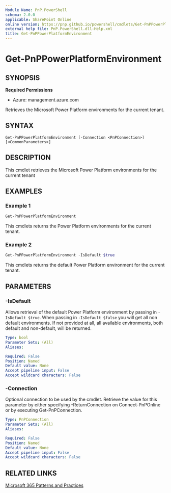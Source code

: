 ```yaml
---
Module Name: PnP.PowerShell
schema: 2.0.0
applicable: SharePoint Online
online version: https://pnp.github.io/powershell/cmdlets/Get-PnPPowerPlatformEnvironment.html
external help file: PnP.PowerShell.dll-Help.xml
title: Get-PnPPowerPlatformEnvironment
---
```

  
# Get-PnPPowerPlatformEnvironment

## SYNOPSIS

**Required Permissions**

* Azure: management.azure.com

Retrieves the Microsoft Power Platform environments for the current tenant.

## SYNTAX

```
Get-PnPPowerPlatformEnvironment [-Connection <PnPConnection>] [<CommonParameters>]
```

## DESCRIPTION
This cmdlet retrieves the Microsoft Power Platform environments for the current tenant

## EXAMPLES

### Example 1
```powershell
Get-PnPPowerPlatformEnvironment
```

This cmdlets returns the Power Platform environments for the current tenant.

### Example 2
```powershell
Get-PnPPowerPlatformEnvironment -IsDefault $true
```

This cmdlets returns the default Power Platform environment for the current tenant.

## PARAMETERS

### -IsDefault
Allows retrieval of the default Power Platform environment by passing in `-IsDefault $true`. When passing in `-IsDefault $false` you will get all non default environments. If not provided at all, all available environments, both default and non-default, will be returned.

```yaml
Type: bool
Parameter Sets: (All)
Aliases:

Required: False
Position: Named
Default value: None
Accept pipeline input: False
Accept wildcard characters: False
```

### -Connection
Optional connection to be used by the cmdlet.
Retrieve the value for this parameter by either specifying -ReturnConnection on Connect-PnPOnline or by executing Get-PnPConnection.

```yaml
Type: PnPConnection
Parameter Sets: (All)
Aliases:

Required: False
Position: Named
Default value: None
Accept pipeline input: False
Accept wildcard characters: False
```

## RELATED LINKS

[Microsoft 365 Patterns and Practices](https://aka.ms/m365pnp)